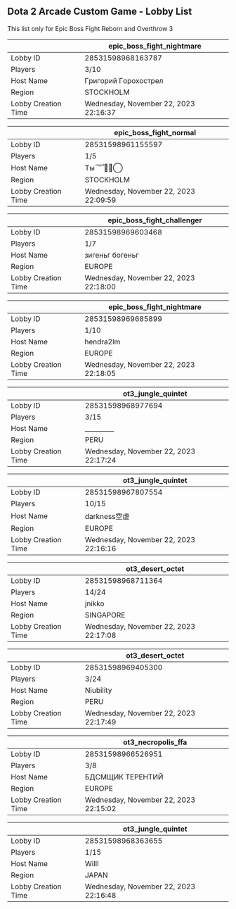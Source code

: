 ## Dota 2 Arcade Custom Game - Lobby List

This list only for Epic Boss Fight Reborn and Overthrow 3

|  | epic_boss_fight_nightmare |
| ------ | ------ |
| Lobby ID | 28531598968163787 |
| Players | 3/10 |
| Host Name | Гpигopий Гopoxocтpeл |
| Region | STOCKHOLM |
| Lobby Creation Time | Wednesday, November 22, 2023 22:16:37 |


|  | epic_boss_fight_normal |
| ------ | ------ |
| Lobby ID | 28531598961155597 |
| Players | 1/5 |
| Host Name | Ты ⷫ ꙵ ⷣ ⷪ ⷬ⠒̫⃝ |
| Region | STOCKHOLM |
| Lobby Creation Time | Wednesday, November 22, 2023 22:09:59 |


|  | epic_boss_fight_challenger |
| ------ | ------ |
| Lobby ID | 28531598969603468 |
| Players | 1/7 |
| Host Name | зигеньг богеньг |
| Region | EUROPE |
| Lobby Creation Time | Wednesday, November 22, 2023 22:18:00 |


|  | epic_boss_fight_nightmare |
| ------ | ------ |
| Lobby ID | 28531598969685899 |
| Players | 1/10 |
| Host Name | hendra2lm |
| Region | EUROPE |
| Lobby Creation Time | Wednesday, November 22, 2023 22:18:05 |


|  | ot3_jungle_quintet |
| ------ | ------ |
| Lobby ID | 28531598968977694 |
| Players | 3/15 |
| Host Name | _________ |
| Region | PERU |
| Lobby Creation Time | Wednesday, November 22, 2023 22:17:24 |


|  | ot3_jungle_quintet |
| ------ | ------ |
| Lobby ID | 28531598967807554 |
| Players | 10/15 |
| Host Name | darkness空虚 |
| Region | EUROPE |
| Lobby Creation Time | Wednesday, November 22, 2023 22:16:16 |


|  | ot3_desert_octet |
| ------ | ------ |
| Lobby ID | 28531598968711364 |
| Players | 14/24 |
| Host Name | jnikko |
| Region | SINGAPORE |
| Lobby Creation Time | Wednesday, November 22, 2023 22:17:08 |


|  | ot3_desert_octet |
| ------ | ------ |
| Lobby ID | 28531598969405300 |
| Players | 3/24 |
| Host Name | Niubility |
| Region | PERU |
| Lobby Creation Time | Wednesday, November 22, 2023 22:17:49 |


|  | ot3_necropolis_ffa |
| ------ | ------ |
| Lobby ID | 28531598966526951 |
| Players | 3/8 |
| Host Name | БДСМЩИК ТЕРЕНТИЙ |
| Region | EUROPE |
| Lobby Creation Time | Wednesday, November 22, 2023 22:15:02 |


|  | ot3_jungle_quintet |
| ------ | ------ |
| Lobby ID | 28531598968363655 |
| Players | 1/15 |
| Host Name | Willl |
| Region | JAPAN |
| Lobby Creation Time | Wednesday, November 22, 2023 22:16:48 |


